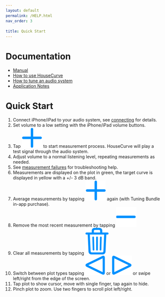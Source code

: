 ```yaml
---
layout: default
permalink: /HELP.html
nav_order: 3

title: Quick Start
---
```

# Documentation

* [Manual](manual/MANUAL.md)
* [How to use HouseCurve](usage/USAGE.md)
* [How to tune an audio system](tuning/TUNING.md)
* [Application Notes](appnotes/APPNOTES.md)

# Quick Start

1. Connect iPhone/iPad to your audio system, see [connecting](usage/connecting.md) for details.
1. Set volume to a low setting with the iPhone/iPad volume buttons.
1. Tap <img src="/assets/img/measure.png" alt="Measure" class="app-icon"> to start measurement process. HouseCurve will play a test signal through the audio system.
1. Adjust volume to a normal listening level, repeating measurements as needed.
1. See [measurement failures](usage/measurement_process.md#measurement-failures) for troubleshooting help.
1. Measurements are displayed on the plot in green, the target curve is displayed in yellow with a +/- 3 dB band.
1. Average measurements by tapping <img src="/assets/img/measure.png" alt="Measure" class="app-icon"> again (with Tuning Bundle in-app purchase).
1. Remove the most recent measurement by tapping <img src="/assets/img/undo.png" alt="Undo" class="app-icon">
1. Clear all measurements by tapping <img src="/assets/img/reset.png" alt="Reset" class="app-icon">
1. Switch between plot types tapping <img src="/assets/img/pageleft.png" alt="Page Left" class="app-icon"> or <img src="/assets/img/pageright.png" alt="Page Right" class="app-icon"> or swipe left/right from the edge of the screen.
1. Tap plot to show cursor, move with single finger, tap again to hide.
1. Pinch plot to zoom.  Use two fingers to scroll plot left/right.


